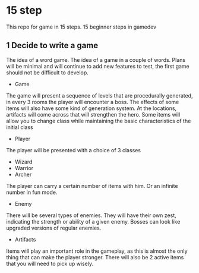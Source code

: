 # 15 step 
This repo for game in 15 steps. 15 beginner steps in gamedev

## 1 Decide to write a game
The idea of a word game. The idea of a game in a couple of words.
Plans will be minimal and will continue to add new features to test, the first game should not be difficult to develop. </br>

- Game 

The game will present a sequence of levels that are procedurally generated, in every 3 rooms the player will encounter a boss. The effects of some items will also have some kind of generation system.
At the locations, artifacts will come across that will strengthen the hero. Some items will allow you to change class while maintaining the basic characteristics of the initial class

- Player

The player will be presented with a choice of 3 classes

- Wizard 
- Warrior
- Archer

The player can carry a certain number of items with him. Or an infinite number in fun mode.

- Enemy 

There will be several types of enemies. They will have their own zest, indicating the strength or ability of a given enemy. Bosses can look like upgraded versions of regular enemies.

- Artifacts

Items will play an important role in the gameplay, as this is almost the only thing that can make the player stronger. There will also be 2 active items that you will need to pick up wisely.



